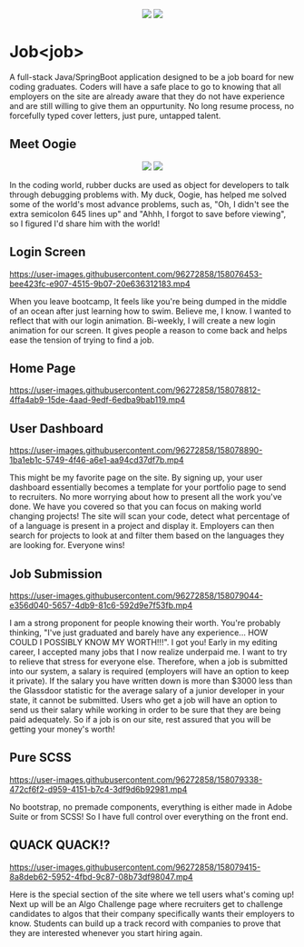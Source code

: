 <p align="center"> 
  
  <img src="https://user-images.githubusercontent.com/96272858/158076286-f2a7abf2-c812-408f-87ba-5aa2ff49e1b6.gif#gh-light-mode-only">
  
  <img src="https://user-images.githubusercontent.com/96272858/158097131-fadebb7b-76be-4efe-bab9-5f169648354e.gif#gh-dark-mode-only">
  
 </p>

 
 

# Job<job<job>>
A full-stack Java/SpringBoot application designed to be a job board for new coding graduates. Coders will have a safe place to go to knowing that all employers on the site are already aware that they do not have experience and are still willing to give them an oppurtunity. No long resume process, no forcefully typed cover letters, just pure, untapped talent.
 
 ## Meet Oogie 
<p align="center"> 
  
  <img src="https://user-images.githubusercontent.com/96272858/158077174-eafbac94-5177-4082-8c07-ab5348171a8f.gif#gh-light-mode-only">
  
  <img src="https://user-images.githubusercontent.com/96272858/158097389-1c6cdbe7-2dda-47b1-a2f6-cebaaa029f3f.gif#gh-dark-mode-only">
  
 </p>

In the coding world, rubber ducks are used as object for developers to talk through debugging problems with. My duck, Oogie, has helped me solved some of the world's most advance problems, such as, "Oh, I didn't see the extra semicolon 645 lines up" and "Ahhh, I forgot to save before viewing", so I figured I'd share him with the world!

 ## Login Screen
https://user-images.githubusercontent.com/96272858/158076453-bee423fc-e907-4515-9b07-20e636312183.mp4
 
When you leave bootcamp, It feels like you're being dumped in the middle of an ocean after just learning how to swim. Believe me, I know. I wanted to reflect that with our login animation. Bi-weekly, I will create a new login animation for our screen. It gives people a reason to come back and helps ease the tension of trying to find a job. 
 
 ## Home Page
https://user-images.githubusercontent.com/96272858/158078812-4ffa4ab9-15de-4aad-9edf-6edba9bab119.mp4

 
 ## User Dashboard
https://user-images.githubusercontent.com/96272858/158078890-1ba1eb1c-5749-4f46-a6e1-aa94cd37df7b.mp4
 
This might be my favorite page on the site. By signing up, your user dashboard essentially becomes a template for your portfolio page to send to recruiters. No more worrying about how to present all the work you've done. We have you covered so that you can focus on making world changing projects! The site will scan your code, detect what percentage of of a language is present in a project and display it. Employers can then search for projects to look at and filter them based on the languages they are looking for. Everyone wins! 
 
 ## Job Submission
 https://user-images.githubusercontent.com/96272858/158079044-e356d040-5657-4db9-81c6-592d9e7f53fb.mp4

I am a strong proponent for people knowing their worth. You're probably thinking, "I've just graduated and barely have any experience... HOW COULD I POSSIBLY KNOW MY WORTH!!!". I got you! Early in my editing career, I accepted many jobs that I now realize underpaid me. I want to try to relieve that stress for everyone else. Therefore, when a job is submitted into our system, a salary is required (employers will have an option to keep it private). If the salary you have written down is more than $3000 less than the Glassdoor statistic for the average salary of a junior developer in your state, it cannot be submitted. Users who get a job will have an option to send us their salary while working in order to be sure that they are being paid adequately. So if a job is on our site, rest assured that you will be getting your money's worth! 
 
 ## Pure SCSS

https://user-images.githubusercontent.com/96272858/158079338-472cf6f2-d959-4151-b7c4-3df9d6b92981.mp4

No bootstrap, no premade components, everything is either made in Adobe Suite or from SCSS! So I have full control over everything on the front end. 
  
 ## QUACK QUACK!?
  
https://user-images.githubusercontent.com/96272858/158079415-8a8deb62-5952-4fbd-9c87-08b73df98047.mp4
  
Here is the special section of the site where we tell users what's coming up! Next up will be an Algo Challenge page where recruiters get to challenge candidates to algos that their company specifically wants their employers to know. Students can build up a track record with companies to prove that they are interested whenever you start hiring again. 

